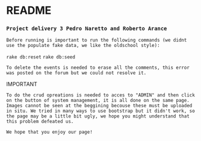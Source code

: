 # README
### `Project delivery 3 Pedro Naretto and Roberto Arance`
`Before running is important to run the following commands (we didnt use the populate fake data, we like the oldschool style):`

`rake db:reset` `rake db:seed`

`To delete the events is needed to erase all the comments, this error was posted on the forum but we could not resolve it.`

IMPORTANT

`To do the crud opreations is needed to acces to "ADMIN" and then click on the button of system management, it is all done on the same page. Images cannot be seen at the beggining becouse these must be uploaded in situ. We tried in many ways to use bootstrap but it didn't work, so the page may be a little bit ugly, we hope you might understand that this problem defeated us.`

`We hope that you enjoy our page!`
###
